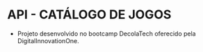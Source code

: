 # API - CATÁLOGO DE JOGOS

- Projeto desenvolvido no bootcamp DecolaTech oferecido pela DigitalInnovationOne. 
